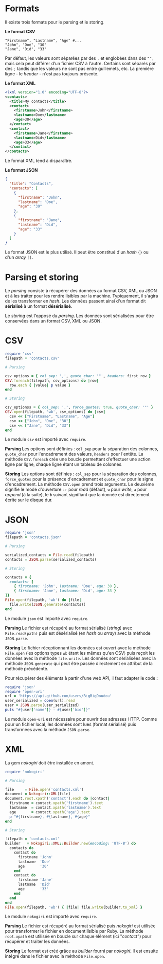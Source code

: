 # Formats

Il existe trois formats pour le parsing et le storing.

**Le format CSV**
```csv
"Firstname", "Lastname", "Age" #...
"John", "Doe", "30"
"Jane", "Did", "33"
```
Par défaut, les valeurs sont séparées par des `,` et englobées dans des `""`, mais cela peut différer d'un fichier CSV à l'autre. Certains sont séparés par des `;` tandis que les valeurs ne sont pas entre guillemets, etc. La première ligne - le *header* - n'est pas toujours présente.

**Le format XML**
```xml
<?xml version="1.0" encoding="UTF-8"?>
<contacts>
  <title>My contacts</title>
  <contact>
    <firstname>John</firstname>
    <lastname>Doe</lastname>
    <age>30</age>
  </contact>
  <contact>
    <firstname>Jane</firstname>
    <lastname>Did</lastname>
    <age>33</age>
  </contact>
</contacts>
```
Le format XML tend à disparaître.

**Le format JSON**
```json
{
  "title": "Contacts",
  "contacts": [
    {
      "firstname": "John",
      "lastname": "Doe",
      "age": "30"
    },
    {
      "firstname": "Jane",
      "lastname": "Did",
      "age": "33"
    }
  ]
}
```
Le format JSON est le plus utilisé. Il peut être constitué d'un *hash* `{}` ou d'un *array* `[]`.

# Parsing et storing

Le *parsing* consiste à récupérer des données au format CSV, XML ou JSON et à les traiter pour les rendre lisibles par la machine. Typiquement, il s'agira de les transformer en *hash*. Les données passent ainsi d'un format dit **sérialisé** à un format **désérialisé**.

Le *storing* est l'opposé du *parsing*. Les données sont sérialisées pour être conservées dans un format CSV, XML ou JSON.

# CSV

```ruby
require 'csv'
filepath = 'contacts.csv'

# Parsing

csv_options = { col_sep: ',', quote_char: '"', headers: first_row }
CSV.foreach(filepath, csv_options) do |row|
  row.each { |value| p value }
end

# Storing

csv_optionss = { col_sep: ',', force_quotes: true, quote_char: '"' }
CSV.open(filepath, 'wb', csv_options) do |csv|
  csv << ["Firstname", "Lastname", "Age"]
  csv << ["John", "Doe", "30"]
  csv << ["Jane", "Did", "33"]
end
```
Le module `csv` est importé avec `require`.

**Parsing**
Les options sont définies : `col_sep` pour la séparation des colonnes, `quote_char` pour l'encadrement des valeurs, `headers` pour l'entête.
La méthode `CSV.foreach` crée une boucle permettant d'effectuer une action ligne par ligne, chaque ligne étant un tableau de colonnes.

**Storing**
Les options sont définies : `col_sep` pour la séparation des colonnes, `force_quotes` pour la présence d'encadrement et `quote_char` pour le signe d'encadrement. La méthode `CSV.open` prend trois arguments. Le deuxième signifie le mode d'ouverture : `r` pour *read* (défaut), `w` pour *write*, `a` pour *append* (à la suite), le `b` suivant signifiant que la donnée est directement écrite sur le disque dur.

# JSON

```ruby
require 'json'
filepath = 'contacts.json'

# Parsing

serialized_contacts = File.read(filepath)
contacts = JSON.parse(serialized_contacts)

# Storing

contacts = {
  contacts: [
    { firstname: 'John', lastname: 'Doe', age: 30 },
    { firstname: 'Jane', lastname: 'Did', age: 33 }
]}
File.open(filepath, 'wb') do |file|
  file.write(JSON.generate(contacts))
end
```

Le module `json` est importé avec `require`.

**Parsing**
Le fichier est récupéré au format sérialisé (*string*) avec `File.read(path)` puis est désérialisé (en *hash* ou *array*) avec la méthode `JSON.parse`.

**Storing**
Le fichier réceptionnant les données est ouvert avec la méthode `File.open` (les options types `wb` étant les mêmes qu'en CSV) puis reçoit les données avec la méthode `file.write`. Les données sont sérialisées avec la méthode `JSON.generate` qui peut être passée directement en attribut de la méthode précédente.

Pour récupérer des éléments à partir d'une web API, il faut adapter le code :
```ruby
require 'json'
require 'open-uri'
url = 'https://api.github.com/users/BigBigDoudou'
user_serialized = open(url).read
user = JSON.parse(user_serialized)
puts "#{user['name']} - #{user['bio']}"
```
Le module `open-uri` est nécessaire pour ouvrir des adresses HTTP. Comme pour un fichier local, les données sont lues (format sérialisé) puis transformées avec la méthode `JSON.parse`.


# XML

La gem *nokogiri* doit être installée en amont.

```ruby
require 'nokogiri'

# Parsing

file     = File.open('contacts.xml')
document = Nokogiri::XML(file)
document.root.xpath('contact').each do |contact|
  firstname = contact.xpath('firstname').text
  lastname  = contact.xpath('lastname').text
  age       = contact.xpath('age').text
  p "#{firstname}, #{lastname}, #{age}"
end

# Storing

filepath = 'contacts.xml'
builder   = Nokogiri::XML::Builder.new(encoding: 'UTF-8') do
  contacts do
    contact do
      firstname 'John'
      lastname  'Doe'
      age       '30'
    end
    contact do
      firstname 'Jane'
      lastname  'Did'
      age       '33'
    end
  end
end
File.open(filepath, 'wb') { |file| file.write(builder.to_xml) }
```
Le module `nokogiri` est importé avec `require`.

**Parsing**
Le fichier est récupéré au format sérialisé puis *nokogiri* est utilisée pour transformer le fichier en document lisible par Ruby. La méthode `root.xpath` est utilisée en boucle sur chaque élément (ici "*contact*") pour récupérer et traiter les données.

**Storing**
Le format est créé grâce au *builder* fourni par *nokogiri*. Il est ensuite intégré dans le fichier avec la méthode `File.open`.
